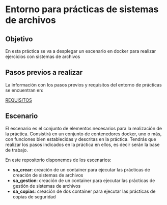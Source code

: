 # Entorno para prácticas de sistemas de archivos

## Objetivo

En esta práctica se va a desplegar un escenario en docker para realizar ejercicios con sistemas de archivos

## Pasos previos a realizar
La información con los pasos previos y requisitos del entorno de prácticas se encuentran en:

[REQUISITOS](https://github.com/javierfp-isc/si_requisitos)

## Escenario

El escenario es el conjunto de elementos necesarios para la realización de la práctica. Consistirá en un conjunto de contenedores docker, uno o más, con funciones bien establecidas y descritas en la práctica. Tendrás que realizar los pasos indicados en la práctica en ellos, es decir serán la base de trabajo.

En este repositorio disponemos de los escenarios:

- **sa_crear**: creación de un container para ejecutar las prácticas de creación de sistemas de archivos
- **sa_gestion**: creación de un container para ejecutar las prácticas de gestión de sistemas de archivos
- **sa_copias**: creación de dos container para ejecutar las prácticas de copias de seguridad
